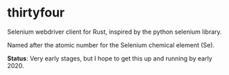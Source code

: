 # thirtyfour

Selenium webdriver client for Rust, inspired by the python selenium library.

Named after the atomic number for the Selenium chemical element (Se).

**Status**: Very early stages, but I hope to get this up and running by early 2020.
